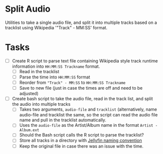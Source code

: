 # Split Audio

Utilities to take a single audio file, and split it into multiple tracks based on a tracklist using Wikipedia '"Track" - MM:SS' format.

# Tasks

- [ ] Create R script to parse text file containing Wikipedia style track runtime information into `HH:MM:SS Trackname` format.
  - [ ] Read in the tracklist
  - [ ] Parse the time into `HH:MM:SS` format
  - [ ] Reorder from `"Track" - MM:SS` to `HH:MM:SS Trackname`
  - [ ] Save to new file (just in case the times are off and need to be adjusted)
- [ ] Create bash script to take the audio file, read in the track list, and split the audio into multiple tracks
  - [ ] Takes two arguments, `audio-file` and `tracklist` (alternatively, name audio-file and tracklist the same, so the script can read the audio file name and pull in the tracklist automatically.
  - [ ] Uses the `audio-file` as the Artist/Album name in the format `Artist - Album.ext`
  - [ ] Should the Bash script calls the R script to parse the tracklist?
  - [ ] Store all tracks in a directory with [Jellyfin naming convention](https://jellyfin.org/docs/general/server/media/music/)
  - [ ] Keep the original file in case there was an issue with the time.
